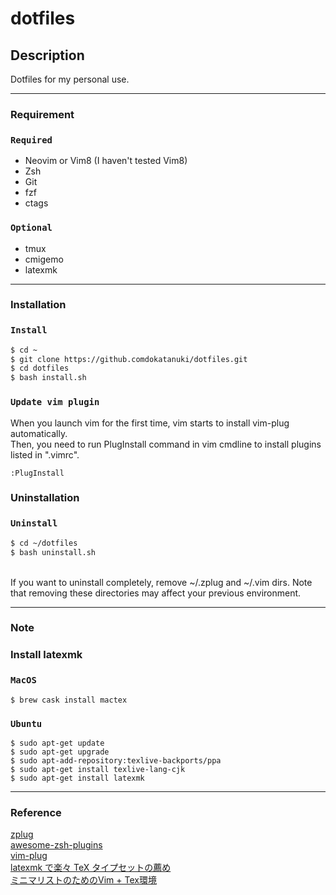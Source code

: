 # dotfiles


## Description
Dotfiles for my personal use.  

---

### Requirement
### `Required`
- Neovim or Vim8 (I haven't tested Vim8)
- Zsh
- Git
- fzf
- ctags
### `Optional`
- tmux
- cmigemo
- latexmk

---

### Installation
### `Install`
```sh
$ cd ~
$ git clone https://github.comdokatanuki/dotfiles.git
$ cd dotfiles
$ bash install.sh
```

### `Update vim plugin`
When you launch vim for the first time, vim starts to install vim-plug automatically.  
Then, you need to run PlugInstall command in vim cmdline to install plugins listed in ".vimrc".
```
:PlugInstall
```

### Uninstallation
### `Uninstall`
```sh
$ cd ~/dotfiles
$ bash uninstall.sh
```
<br>
If you want to uninstall completely, remove ~/.zplug and ~/.vim dirs.  
Note that removing these directories may affect your previous environment.  

---

### Note
### Install latexmk
### `MacOS`
```
$ brew cask install mactex
```
### `Ubuntu`
```
$ sudo apt-get update
$ sudo apt-get upgrade
$ sudo apt-add-repository:texlive-backports/ppa
$ sudo apt-get install texlive-lang-cjk
$ sudo apt-get install latexmk
```

---

### Reference
[zplug](https://github.com/zplug/zplug "zplug")  
[awesome-zsh-plugins](https://github.com/unixorn/awesome-zsh-plugins "awesome-zsh-plugins")  
[vim-plug](https://github.com/junegunn/vim-plug "vim-plug")  
[latexmk で楽々 TeX タイプセットの薦め](https://konn-san.com/prog/why-not-latexmk.html "latexmk で楽々 TeX タイプセットの薦め")  
[ミニマリストのためのVim + Tex環境](https://qiita.com/kota9/items/e6c6726a693118299d6b "ミニマリストのためのVim + Tex環境")  
